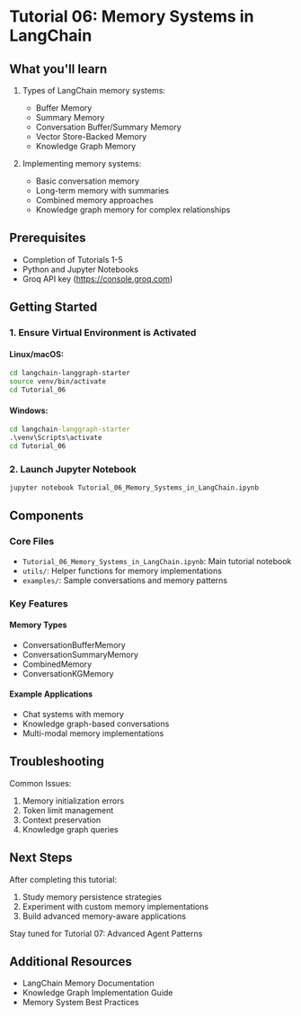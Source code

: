 # Tutorial 06: Memory Systems in LangChain

## What you'll learn

1. Types of LangChain memory systems:
   - Buffer Memory
   - Summary Memory
   - Conversation Buffer/Summary Memory
   - Vector Store-Backed Memory
   - Knowledge Graph Memory

2. Implementing memory systems:
   - Basic conversation memory
   - Long-term memory with summaries
   - Combined memory approaches
   - Knowledge graph memory for complex relationships

## Prerequisites

- Completion of Tutorials 1-5
- Python and Jupyter Notebooks
- Groq API key (https://console.groq.com)

## Getting Started

### 1. Ensure Virtual Environment is Activated

#### Linux/macOS:
```bash
cd langchain-langgraph-starter
source venv/bin/activate
cd Tutorial_06
```

#### Windows:
```cmd
cd langchain-langgraph-starter
.\venv\Scripts\activate
cd Tutorial_06
```

### 2. Launch Jupyter Notebook
```bash
jupyter notebook Tutorial_06_Memory_Systems_in_LangChain.ipynb
```

## Components

### Core Files
- `Tutorial_06_Memory_Systems_in_LangChain.ipynb`: Main tutorial notebook
- `utils/`: Helper functions for memory implementations
- `examples/`: Sample conversations and memory patterns

### Key Features

#### Memory Types
- ConversationBufferMemory
- ConversationSummaryMemory
- CombinedMemory
- ConversationKGMemory

#### Example Applications
- Chat systems with memory
- Knowledge graph-based conversations
- Multi-modal memory implementations

## Troubleshooting

Common Issues:
1. Memory initialization errors
2. Token limit management
3. Context preservation
4. Knowledge graph queries

## Next Steps

After completing this tutorial:
1. Study memory persistence strategies
2. Experiment with custom memory implementations
3. Build advanced memory-aware applications

Stay tuned for Tutorial 07: Advanced Agent Patterns

## Additional Resources

- LangChain Memory Documentation
- Knowledge Graph Implementation Guide
- Memory System Best Practices